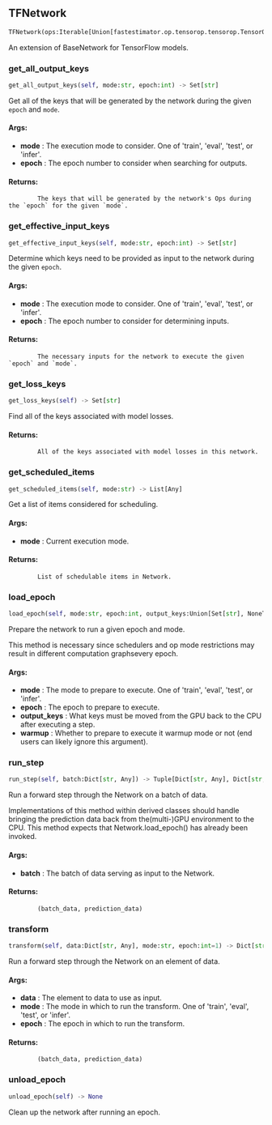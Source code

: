 ## TFNetwork
```python
TFNetwork(ops:Iterable[Union[fastestimator.op.tensorop.tensorop.TensorOp, fastestimator.schedule.schedule.Scheduler[fastestimator.op.tensorop.tensorop.TensorOp]]]) -> None
```
An extension of BaseNetwork for TensorFlow models.

### get_all_output_keys
```python
get_all_output_keys(self, mode:str, epoch:int) -> Set[str]
```
Get all of the keys that will be generated by the network during the given `epoch` and `mode`.



#### Args:

* **mode** :  The execution mode to consider. One of 'train', 'eval', 'test', or 'infer'.
* **epoch** :  The epoch number to consider when searching for outputs.

#### Returns:
            The keys that will be generated by the network's Ops during the `epoch` for the given `mode`.        

### get_effective_input_keys
```python
get_effective_input_keys(self, mode:str, epoch:int) -> Set[str]
```
Determine which keys need to be provided as input to the network during the given `epoch`.



#### Args:

* **mode** :  The execution mode to consider. One of 'train', 'eval', 'test', or 'infer'.
* **epoch** :  The epoch number to consider for determining inputs.

#### Returns:
            The necessary inputs for the network to execute the given `epoch` and `mode`.        

### get_loss_keys
```python
get_loss_keys(self) -> Set[str]
```
Find all of the keys associated with model losses.



#### Returns:
            All of the keys associated with model losses in this network.        

### get_scheduled_items
```python
get_scheduled_items(self, mode:str) -> List[Any]
```
Get a list of items considered for scheduling.



#### Args:

* **mode** :  Current execution mode.

#### Returns:
            List of schedulable items in Network.        

### load_epoch
```python
load_epoch(self, mode:str, epoch:int, output_keys:Union[Set[str], NoneType]=None, warmup:bool=False) -> None
```
Prepare the network to run a given epoch and mode.

This method is necessary since schedulers and op mode restrictions may result in different computation graphsevery epoch.



#### Args:

* **mode** :  The mode to prepare to execute. One of 'train', 'eval', 'test', or 'infer'.
* **epoch** :  The epoch to prepare to execute.
* **output_keys** :  What keys must be moved from the GPU back to the CPU after executing a step.
* **warmup** :  Whether to prepare to execute it warmup mode or not (end users can likely ignore this argument).        

### run_step
```python
run_step(self, batch:Dict[str, Any]) -> Tuple[Dict[str, Any], Dict[str, Any]]
```
Run a forward step through the Network on a batch of data.

Implementations of this method within derived classes should handle bringing the prediction data back from the(multi-)GPU environment to the CPU. This method expects that Network.load_epoch() has already been invoked.



#### Args:

* **batch** :  The batch of data serving as input to the Network.

#### Returns:
            (batch_data, prediction_data)        

### transform
```python
transform(self, data:Dict[str, Any], mode:str, epoch:int=1) -> Dict[str, Any]
```
Run a forward step through the Network on an element of data.



#### Args:

* **data** :  The element to data to use as input.
* **mode** :  The mode in which to run the transform. One of 'train', 'eval', 'test', or 'infer'.
* **epoch** :  The epoch in which to run the transform.

#### Returns:
            (batch_data, prediction_data)        

### unload_epoch
```python
unload_epoch(self) -> None
```
Clean up the network after running an epoch.